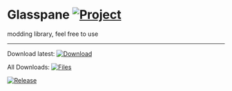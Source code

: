 # Glasspane [![Project](http://cf.way2muchnoise.eu/full_292852_downloads.svg)](https://minecraft.curseforge.com/projects/292852)
modding library, feel free to use

---

Download latest:
[![Download](https://curse.nikky.moe/api/img/292852?logo)](https://curse.nikky.moe/api/url/292852)

All Downloads:
[![Files](https://curse.nikky.moe/api/img/292852/files?logo)](https://minecraft.curseforge.com/projects/292852/files)

[![Release](https://jitpack.io/v/Glasspane/Glasspane.svg)](https://jitpack.io/#Glasspane/Glasspane)
